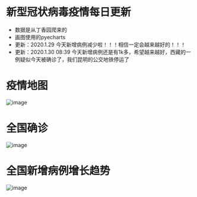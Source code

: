 # 新型冠状病毒疫情每日更新
- 数据是从丁香园爬来的
- 画图使用的pyecharts
- 更新：2020.1.29 今天新增病例减少啦！！！相信一定会越来越好的！！！
- 更新：2020.1.30 08:39 今天新增病例还是有1k多，希望越来越好，西藏的一例疑似今天被确诊了，我们昆明的公交地铁停运了

# 疫情地图
![image](https://github.com/shadow12138/WuHanDisease/blob/master/results/130/r1.png)

# 全国确诊
![image](https://github.com/shadow12138/WuHanDisease/blob/master/results/130/r2.png)

# 全国新增病例增长趋势
![image](https://github.com/shadow12138/WuHanDisease/blob/master/results/130/r3.png)